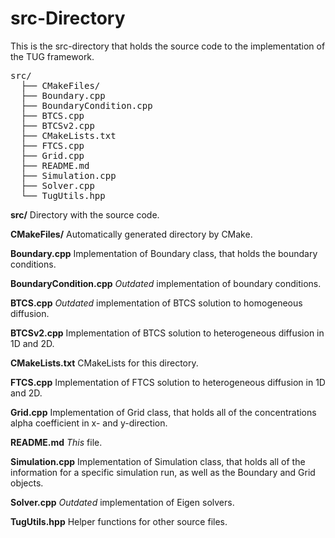 <h1>src-Directory</h1>
This is the src-directory that holds the source code to the implementation of the TUG framework.
<br />

<pre>
src/  
  ├── CMakeFiles/
  ├── Boundary.cpp  
  ├── BoundaryCondition.cpp 
  ├── BTCS.cpp  
  ├── BTCSv2.cpp
  ├── CMakeLists.txt  
  ├── FTCS.cpp
  ├── Grid.cpp 
  ├── README.md
  ├── Simulation.cpp
  ├── Solver.cpp  
  └── TugUtils.hpp 
</pre>

**src/** Directory with the source code.

**CMakeFiles/** Automatically generated directory by CMake.

**Boundary.cpp** Implementation of Boundary class, that holds the boundary conditions.

**BoundaryCondition.cpp** <i>Outdated</i> implementation of boundary conditions.

**BTCS.cpp** <i>Outdated</i> implementation of BTCS solution to homogeneous diffusion.

**BTCSv2.cpp** Implementation of BTCS solution to heterogeneous diffusion in 1D and 2D. 

**CMakeLists.txt** CMakeLists for this directory.

**FTCS.cpp** Implementation of FTCS solution to heterogeneous diffusion in 1D and 2D. 

**Grid.cpp** Implementation of Grid class, that holds all of the concentrations alpha coefficient in x- and y-direction.

**README.md** <i>This</i> file.

**Simulation.cpp** Implementation of Simulation class, that holds all of the information for a specific simulation run, as well as the Boundary and Grid objects. 

**Solver.cpp** <i>Outdated</i> implementation of Eigen solvers.

**TugUtils.hpp** Helper functions for other source files. 

